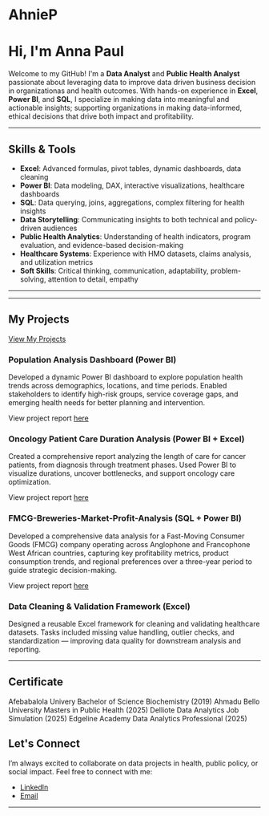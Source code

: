# AhnieP
# Hi, I'm Anna Paul

Welcome to my GitHub! I'm a **Data Analyst** and **Public Health Analyst** passionate about leveraging data to improve data driven business decision in organizationas and health outcomes. With hands-on experience in **Excel**, **Power BI**, and **SQL**, I specialize in making data into meaningful and actionable insights; supporting organizations in making data-informed, ethical decisions that drive both impact and profitability.

---

## Skills & Tools

- **Excel**: Advanced formulas, pivot tables, dynamic dashboards, data cleaning  
- **Power BI**: Data modeling, DAX, interactive visualizations, healthcare dashboards  
- **SQL**: Data querying, joins, aggregations, complex filtering for health insights
- **Data Storytelling**: Communicating insights to both technical and policy-driven audiences   
- **Public Health Analytics**: Understanding of health indicators, program evaluation, and evidence-based decision-making  
- **Healthcare Systems**: Experience with HMO datasets, claims analysis, and utilization metrics  
- **Soft Skills**: Critical thinking, communication, adaptability, problem-solving, attention to detail, empathy  

---
---

## My Projects

[View My Projects](https://github.com/AhnieP/MYPROJECTS)


### Population Analysis Dashboard (Power BI)  
Developed a dynamic Power BI dashboard to explore population health trends across demographics, locations, and time periods. Enabled stakeholders to identify high-risk groups, service coverage gaps, and emerging health needs for better planning and intervention.

View project report [here](https://github.com/AhnieP/POPULATION-ANALYSIS)

### Oncology Patient Care Duration Analysis (Power BI + Excel)  
Created a comprehensive report analyzing the length of care for cancer patients, from diagnosis through treatment phases. Used Power BI to visualize durations, uncover bottlenecks, and support oncology care optimization.


View project report [here](https://github.com/AhnieP/Oncology-Patient-Tracking-System)


### FMCG-Breweries-Market-Profit-Analysis (SQL + Power BI) 
Developed a comprehensive data analysis for a Fast-Moving Consumer Goods (FMCG) company operating across Anglophone and Francophone West African countries, capturing key profitability metrics, product consumption trends, and regional preferences over a three-year period to guide strategic decision-making.

View project report [here](https://app.powerbi.com/groups/me/reports/34872d51-ad21-4b28-b570-e17fe9bae225/169eadfcc0d7cd38076d?experience=power-bi) 


### Data Cleaning & Validation Framework (Excel)  
Designed a reusable Excel framework for cleaning and validating healthcare datasets. Tasks included missing value handling, outlier checks, and standardization — improving data quality for downstream analysis and reporting.

---

## Certificate
Afebabalola Univery Bachelor of Science Biochemistry (2019)
Ahmadu Bello University Masters in Public Health (2025)
Delliote Data Analytics Job Simulation (2025)
Edgeline Academy Data Analytics Professional (2025)


## Let's Connect

I’m always excited to collaborate on data projects in health, public policy, or social impact. Feel free to connect with me:

- [LinkedIn](http://www.linkedin.com/in/anna-paul-427aa7248)  
- [Email](mailto:annapaul668@gmail.com)  

---

